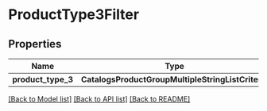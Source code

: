 # ProductType3Filter


## Properties
Name | Type | Description | Notes
------------ | ------------- | ------------- | -------------
**product_type_3** | **CatalogsProductGroupMultipleStringListCriteria** |  | 

[[Back to Model list]](../README.md#documentation-for-models) [[Back to API list]](../README.md#documentation-for-api-endpoints) [[Back to README]](../README.md)


